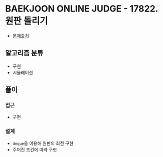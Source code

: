 # BAEKJOON ONLINE JUDGE - 17822. 원판 돌리기

- [문제출처](https://www.acmicpc.net/problem/17822 '17822. 원판 돌리기')

## 알고리즘 분류

- 구현
- 시뮬레이션

## 풀이

### 접근

- 구현

### 설계

- `deque`을 이용해 원판의 회전 구현
- 주어진 조건에 따라 구현
